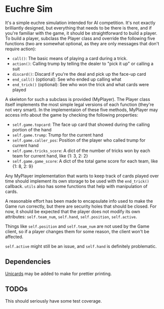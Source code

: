 Euchre Sim
=============

It's a simple euchre simulation intended for AI competition.  It's not exactly brilliantly designed, but everything that needs to be there is there, and if you're familiar with the game, it should be straightforward to build a player.  To build a player, subclass the Player class and override the following five functions (two are somewhat optional, as they are only messages that don't require action):

- ```call()```: The basic means of playing a card during a trick.
- ```action()```: Calling trump by telling the dealer to "pick it up" or calling a suit
- ```discard()```: Discard if you're the deal and pick up the face-up card
- ```end_call()``` (optional): See who ended up calling what
- ```end_trick()``` (optional): See who won the trick and what cards were played

A skeleton for such a subclass is provided (MyPlayer).  The Player class itself implements the most simple legal versions of each function (they're not very smart).  In the implementaion of these five methods, MyPlayer may access info about the game by checking the following properties:

- ```self.game.topcard```: The face up card that showed during the calling portion of the hand
- ```self.game.trump```: Trump for the current hand
- ```self.game.caller_pos```: Position of the player who called trump for current hand
- ```self.game.tricks_score```: A dict of the number of tricks won by each team for current hand, like {1: 3, 2: 2}
- ```self.game.game_score```: A dict of the total game score for each team, like {1: 8, 2: 9}

Any MyPlayer implementation that wants to keep track of cards played over time should implement its own storage to be used with the ```end_trick()``` callback.  ```utils``` also has some functions that help with manipulation of cards.

A reasonable effort has been made to encapsulate info used to make the Game run correctly, but there are security holes that should be closed.  For now, it should be expected that the player does not modify its own attributes: ```self.team_num```, ```self.hand```, ```self.position```, ```self.active```.

Things like ```self.position``` and ```self.team_num``` are not used by the Game client, so if a player changes them for some reason, the client won't be affected.

```self.active``` might still be an issue, and ```self.hand``` is definitely problematic.

Dependencies
------------

[Unicards](https://github.com/lmacken/unicards) may be added to make for prettier printing.

TODOs
-----

This should seriously have some test coverage.